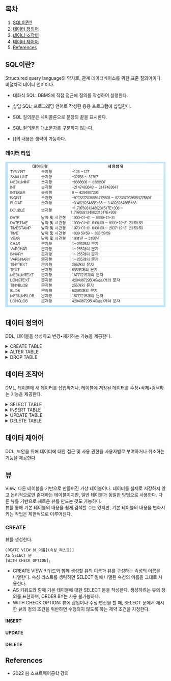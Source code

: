 ## 목차

1. [SQL이란?](#sql이란)
2. [데이터 정의어](#데이터-정의어)
3. [데이터 조작어](#데이터-조작어)
4. [데이터 제어어](#데이터-제어어)
5. [References](#references)

## SQL이란?
Structured query language의 약자로, 관계 데이터베이스를 위한 표준 질의어이다. 비절차적 데이터 언어이다.

+ 대화식 SQL: DBMS에 직접 접근해 질의를 작성하여 실행한다.
+ 삽입 SQL: 프로그래밍 언어로 작성된 응용 프로그램에 삽입한다.

+ SQL 질의문은 세미콜론으로 문장의 끝을 표시한다.
+ SQL 질의문은 대소문자를 구분하지 않는다.
+ []의 내용은 생략이 가능하다.

### 데이터 타입

![](../image/sql/data%20type.jpeg)

## 데이터 정의어
DDL, 테이블을 생성하고 변경•제거하는 기능을 제공한다.

<details><summary>CREATE TABLE</summary>

### CREATE TABLE
테이블을 생성하는 명령어이다.

    CREATE TABLE 테이블_이름 (
        속성_이름 데이터_타입 [NOT NULL] [DEFAULT 기본_값]
        [PRIMARY KEY (속성_리스트)]
        [UNIQUE (속성_리스트)]
        [FOREIGN KEY (속성_리스트) REFERENCES 테이블_이름(속성_리스트]
            [ON DELETE 옵션] [ON UPDATE 옵션]
        [CONSTRAINT 이름] [CHECK(조건)]
    );

+ 테이블을 구성하는 각 속성의 이름, 데이터 타입, 기본 제약 사항을 정의한다.
    + 속성: 테이블을 구성하는 각 속성의 데이터 타입을 선택한 다음, 널 값 허용 여부와 기본값 필요 여부를 결정한다.
        + NOT NULL: 속성이 널값을 허용하지 않음을 의미하는 키워드이다.
        + DEFAULT: 속성의 기본값을 지정하는 키워드이다. 문자열이나 날짜 데이터는 작은 따옴표로 묶어서 표현한다. 대소문자를 구분한다.
+ 기본키, 대체키, 외래키를 정의할 수 있다.
    + PRIMARY KEY: 기본키를 지정하는 키워드이다.
    + UNIQUE: 대체키를 지정하는 키워드이다. 대체키로 지정되는 속성의 값은 유일성을 가지며, 기본키와 달리 널 값이 허용된다.
    + FOREIGN KEY: 외래키를 지정하는 키워드이다. 외래키가 어떤 테이블의 무슨 속성을 참조하는지 REFERENCES 키워드 다음에 제시한다. 참조 무결성 제약조건 유지를 위해서, 참조되는 테이블에서 투플 삭제시 처리 방법을 지정하는 옵션이 있다.
        + ON DELETE NO ACTION: 투플을 삭제하지 못하게 한다.
        + ON DELETE CASCADE: 관련 투플을 함께 삭제한다.
        + ON DELETE SET NULL: 관련 투플의 외래키 값을 NULL로 변경한다.
        + ON DELETE SET DEFAULT: 관련 투플의 외래키 값을 미리 지정한 기본 값으로 변경한다.
+ 데이터 무결성을 위한 제약조건을 정의한다.
    + CHECK: 테이블에 정확하고 유효한 데이터를 유지하기 위해서, 특정 속성에 대한 제약조건을 지정한다. CONSTARINT 키워드와 함께 고유 이름을 부여할 수 있다.

</details>

<details><summary>ALTER TABLE</summary>

### ALTER TABLE
테이블에 관한 내용을 변경하는 명령어이다.

+ 테이블에 새로운 속성을 추가한다.

    ALTER TABLE 테이블_이름
     ADD 속성_이름 데이터_타입 [NOT NULL] [DEFAULT 기본_값];

+ 기존 속성을 삭제한다.

    ALTER TABLE 테이블_이름 DROP COLUMN 속성_이름;

    + 만약 삭제할 속성과 관련돈 제약 조건이 있다면, 속성 삭제가 수행되지 않거나 관련된 제약 조건을 먼저 삭제해야한다.

+ 새로운 제약 조건을 추가한다.

    ALTER TABLE 테이블_이름 ADD CONSTRAINT 제약조건_이름 제약조건_내용;

+ 기존 제약조건을 삭제한다.

    ALTER TABLE 테이블_이름 DROP CONSTRAINT 제약조건_이름;

</details>

<details><summary>DROP   TABLE</summary>

### DROP TABLE
테이블을 삭제하는 명령어이다.

    DROP TABLE 테이블_이름;

</details>



## 데이터 조작어
DML, 테이블에 새 데이터를 삽입하거나, 테이블에 저장된 데이터를 수정•삭제•검색하는 기능을 제공한다.

<details><summary>SELECT TABLE</summary>

### SELECT
테이블의 레코드를 선택한다. 
#### 일반 검색

    SELECT [All | DISTINCT] 속성_리스트 FROM 테이블_리스트;

+ SELECT 키워드와 함께 검색하고 싶은 속성의 이름을 나열한다. 
+ FROM 키워드와 함께 검색하고 싶은 속성이 있는 테이블의 이름을 나열한다.
+ ALL: 결과 테이블이 투플의 중복을 허용하도록 지정한다.
+ DISTINCT: 결과 테이블이 투프르이 중복이 허용되지 않도록 한다.

    SELECT [All | DISTINCT] 속성_리스트 [AS 새로운 속성 명]FROM 테이블_리스트;

+ AS: 결과 테이블에서 속성의 이름을 바꾸어 출력 가능하다. 새로운 이름에 공백이 포함되어 있으면 큰따옴표나 작은따옴표로 묶어주어야 한다.

    SELECT [All | DISTINCT] 속성_리스트 [산술식] [AS 새로운 속성 명]
    FROM 테이블_리스트;

+ 산술식: 속성의 이름과 +, -, *, / 등의 산술 연산자와 상수로 구성된다. 속성의 값이 실제로 변경되는 것은 아니고, 결과 테이블에서만 계산된 결과 값이 출력된다.

#### 조건 검색
조건을 만족하는 데이터만 검색한다.

    SELECT [All | DISTINCT] 속성_리스트 [산술식] [AS 새로운 속성 명]
    FROM 테이블_리스트
    [ WHERE 조건 ];

WHERE 키워드와 함께 비교 연산자와 논리 연산자를 이용한 검색 조건을 제시한다.

+ LIKE: 부분적으로 일치하는 데이터를 검색한다. 문자열을 이용하는 조건에만 LIKE 키워드를 사용할 수 있다.
    + %: 0개 이상의 문자
    + _: 1개의 문자
    + LIKE '데이터%": 데이터로 시작하는 문자열
    + LIKE '%데이터": 데이터로 끝나는 문자열
    + LIKE '%데이터%": 데이터 가 포함된 문자열
    + LIKE '데이터___": 데이터로 시작하는 6자 길이의 문자열
    + LIKE '__한%": 세번째 글자가 '한'인 문자열

+ IS NULL: 특정 속성의 값이 널 값인지를 비교한다.
+ IS NOT NULL: 특정 속성의 값이 널값이 아닌지를 비교한다.

널 값은 다른 값과 크기를 비교하면 결과가 모두 거짓이 된다.

#### 정렬 검색
ORDER BY 키워드를 이용해서 결과 테이블 내용을 사용자가 원하는 순서로 출력한다. 정렬 기준이 되는 속성과 정렬 방식을 지정한다.

    SELECT [All | DISTINCT] 속성_리스트 [산술식] [AS 새로운 속성 명]
    FROM 테이블_리스트
    [ WHERE 조건 ]
    [ ORDER BY 속성_리스트[ASC | DESC] ];

+ 오름차순(기본) - ASC / 내림차순 - DESC
+ 널 값은 오름차순에서는 제일 마지막에 출력되고, 내림차순에서는 제일 먼저 출력된다.
+ 여러 기준에 따라 정렬하려면 정렬 기준이 되는 속성을 차례대로 제시한다.

#### 집계 함수
Aggregate function, column function이라고도 한다. 특정 속성 값을 통계적으로 검색한 결과를 검색하기 위해 집계 함수를 이용한다. 개수(COUNT), 합계(SUM), 평균(AVG), 최댓값(MAX), 최솟값(MIN)의 계산 기능을 제공한다.

+ 널인 속성 값은 제외하고 계산한다.
+ WHERE 절에서는 사용할 수 없고, SELECT 절이나 HAVING 절에서만 사용 가능하다.
+ COUNT, MAX, MIN - 모든 데이터
    + COUNT를 사용할 때, 정확한 개수를 계산하기 위해서는 보통 기본키 속성이나 *를 이용한다.
+ SUM, AVG - 숫자 데이터

#### 그룹별 검색
GROUP BY 키워드를 이용해 특정 속성의 값이 같은 투플을 모아 그룹을 만들고, 그룹별로 검색한다. 

    SELECT [All | DISTINCT] 속성_리스트 [산술식] [AS 새로운 속성 명]
    FROM 테이블_리스트
    [ WHERE 조건 ]
    [ GROUB BY 속성_리스트 [HAVING 조건] ]
    [ ORDER BY 속성_리스트[ASC | DESC] ];


+ GROUP BY 키워드와 함께 그룹을 나누는 기준이 되는 속성을 지정한다.
+ HAVING 키워드를 함께 이용해 그룹에 대한 조건을 지정한다.
+ 그룹을 나누는 기준이 되는 속성을 SELECT 절에도 작성하는 것이 좋다.

#### 조인 검색
여러 개의 테이블을 연결하여 데이터를 검색하는 것이다. 조인 검색을 위해 테이블을 연결해주는 조인 속성을 지정한다. 속성의 이름은 달라도 되지만, 도메인은 같아야 한다. 일반적으로 외래키를 사용한다.

+ FROM 절에 검색에 필요한 모든 테이블을 나열한다.
+ WHERE 절에 조인 속성이 같아야 함을 의미하는 조인 조건을 제시한다.
+ 속성 이름 앞에 해당 속성이 소속된 테이블의 이름을 표시한다.
+ 테이블의 이름을 대신하는 단순한 별명을 제시하여 질의문을 작성하는 것도 좋다.

#### 부속 질의문
SELECT 문 안에 또 다른 SELECT 문을 포함하는 질의이다. 주 질의문과 부속 질의문으로 나눈다. 부속 질의문을 먼저 수행하고, 그 결과를 이용해 상의 질의문을 수행한다. 따라서 이 둘을 연결하는 연산자가 필요하다.

+ 부속 질의문은 괄호로 묶어서 작성하며, ORDER BY 절을 사용할 수 없다.
+ 단일 행 부속 연산자: 하나의 행을 결과로 반환한다.
    + 비교 연산자 사용 가능
+ 다중 행 부속 연산자: 하나 이상의 행을 결과로 반환한다.
    + 비교 연산자 사용 불가능
    + IN, NOT IN, EXISTS, NOT EXISTS, ALL, ANY 또는 SOME 사용 가능
    + IN: 부속 질의문 결과 중, 일치하는 것이 있으면 검색 조건이 참이다.
    + NOT IN: 부속 질의문 결과 중, 일치하는 것이 없으면 검색 조건이 참이다.
    + EXISTS: 부속 질의문 결과값이 하나라도 존재하면 검색 조건이 참이다.
    + NOT EXISTS: 부속 질의문 결과값이 하나라도 존재하지 않으면 검색 조건이 참이다.
    + ALL: 부속 질의문 결과값 모두와 비교한 결과가 참이면 검색 조건을 만족한다. 비교 연산자와 함께 사용한다.
    + ANY 또는 SOME: 부속 질의문 값 중 하나라도 비교한 결과가 참이면 검색 조건을 만족한다. 비교 연산자와 함께 사용한다.

</details>

<details><summary>INSERT TABLE</summary>

### INSERT
테이블에 데이터를 삽입한다.

    INSERT 
    INTO 테이블_이름[(속성_리스트)]
    VALUES (속성_리스트);

+ INTO 키워드와 함께 투플을 삽입할 테이블의 이름과 속성의 이름을 나열한다.
    + 속성 리스트를 생략하면 테이블을 정의할 때, 지정한 속성의 순서대로 값이 삽입된다.
+ VALUES 키워드와 함께 삽입할 속성 값들을 나열한다.
+ INTO 절의 속성 이름과 VALUES 절의 속성 값은 순서대로 일대일 대응되어야 한다.

부속 질의문을 이용해서 데이터를 삽입할 수 있다.

    INSERT 
    INTO 테이블_이름[(속성_리스트)]
    SELECT 문;

</details>

<details><summary>UPDATE 
TABLE</summary>

### UPDATE
테이블에 저장된 투플에서 특정 속성의 값을 수정한다.

    UPDATE 테이블_이름
    SET 속성_이름1 = 값1, 속성_이름2 = 값2, ...
    [WHERE 조건];

+ SET 키워드 다음에 속성 값을 어떻게 수정할 것인지를 지정한다.
+ WHERE 절에 제시된 조건을 만족하는 투플에 대해서만 속성 값을 수정한다.
    + WHERE 절을 생략하면 테이블에 존재하는 모든 투플을 대상으로 수정한다. 대참사가 날 확률이 높다.
        
</details>
<details><summary>DELETE TABLE</summary>

### DELECT
테이블에 저장된 데이터를 삭제한다.

    DELETE
    FROM 테이블_이름
    [WHERE 조건];

+ WHERE 절에 제시한 조건을 만족하는 투플만 삭제한다.
    + WHERE 절을 생략하면 테이블에 존재하는 모든 투플을 삭제해서 빈 테이블이 된다. 대참사가 날 확률이 매우 높다.

</details>


## 데이터 제어어
DCL, 보안을 위해 데이터에 대한 접근 및 사용 권한을 사용자별로 부여하거나 취소하는 기능을 제공한다.  

## 뷰 
View, 다른 테이블을 기반으로 만들어진 가상 테이블이다. 데이터를 실제로 저장하지 않고 논리적으로만 존재하는 테이블이지만, 일반 테이블과 동일한 방법으로 사용한다. 다른 뷰를 기반으로 새로운 뷰를 만드는 것도 가능하다. \
뷰를 통해 기본 테이블의 내용을 쉽게 검색할 수는 있지만, 기본 테이블의 내용을 변화시키는 작업은 제한적으로 이루어진다.

### CREATE
뷰를 생성한다. 

    CREATE VIEW 뷰_이름[(속성_리스트)]
    AS SELECT 문
    [WITH CHECK OPTION];

+ CREATE VIEW 키워드와 함께 생성할 뷰의 이름과 뷰를 구성하는 속성의 이름을 나열한다. 속성 리스트를 생략하면 SELECT 절에 나열된 속성의 이름을 그대로 사용한다.
+ AS 키워드와 함께 기본 테이블에 대한 SELECT 문을 작성한다. 생성하려는 뷰의 정의를 표현하며, ORDER BY는 사용 불가능하다.
+ WITH CHECK OPTION: 뷰에 삽입이나 수정 연산을 할 때, SELECT 문에서 제시한 뷰의 정의 조건을 위반하면 수행되지 않도록 하는 제약 조건을 지정한다.

#### INSERT
#### UPDATE
#### DELETE

## References
* 2022 봄 소프트웨어공학 강의